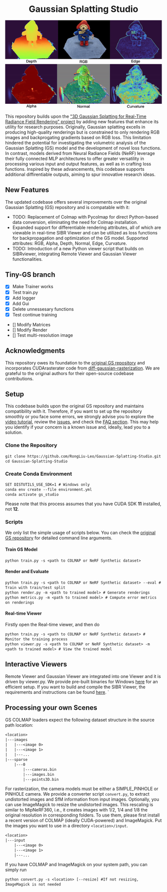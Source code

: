 <h1 align="center"> Gaussian Splatting Studio</h1>

<p align="center">
<img src="./assets/teaser.gif" />
</p>


This repository builds upon the ["3D Gaussian Splatting for Real-Time Radiance Field Rendering" project](https://repo-sam.inria.fr/fungraph/3d-gaussian-splatting/) by adding new features that enhance its utility for research purposes. Originally, Gaussian splatting excells in producing high-quality renderings but is constrained to only rendering RGB images and backprogating gradients based on RGB loss. This limitation hindered the potential for investigating the volumetric analysis of the Gaussian Splatting (GS) model and the development of novel loss functions. In contrast, models derived from Neural Radiance Fields (NeRF) leverage their fully connected MLP architectures to offer greater versatility in processing various input and output features, as well as in crafting loss functions. 
Inspired by these advancements, this codebase supports additional diffirentiable outputs, aiming to spur innovative research ideas.

## New Features

The updated codebase offers several improvements over the original Gaussian Splatting (GS) repository and is compatable with it:

- TODO: Replacement of Colmap with Pycolmap for direct Python-based data conversion, eliminating the need for Colmap installation.
- Expanded support for differentiable rendering attributes, all of which are viewable in real-time SIBR Viewer and can be utilized as loss functions for backpropagation and optimization of the GS model. Supported attributes: RGB, Alpha, Depth, Normal, Edge, Curvature.
- TODO: Introduction of a new Python viewer script that builds on SIBRviewer, integrating Remote Viewer and Gaussian Viewer functionalities.

## Tiny-GS branch
- [x] Make Trainer works
- [x] Test train.py
- [x] Add logger
- [x] Add Gui
- [x] Delete unnessesary functions
- [x] Test continue training
- [] Modify Matrices
- [] Modify Render
- [] Test multi-resolution image

## Acknowledgments

This repository owes its foundation to the [original GS repository](https://github.com/graphdeco-inria/gaussian-splatting) and incorporates CUDArasterater code from [diff-gaussian-rasterization](https://github.com/slothfulxtx/diff-gaussian-rasterization). We are grateful to the original authors for their open-source codebase contributions.

## Setup

This codebase builds upon the original GS repository and maintains compatibility with it. Therefore, if you want to set up the repository smoothly or you face some errors, we strongly advise you to explore the [video tutorial](https://www.youtube.com/watch?v=UXtuigy_wYc), review the [issues](https://github.com/graphdeco-inria/gaussian-splatting/issues), and check the [FAQ section](https://github.com/graphdeco-inria/gaussian-splatting?tab=readme-ov-file#faq). This may help you identify if your concern is a known issue and, ideally, lead you to a solution.


### Clone the Repository

```shell
git clone https://github.com/RongLiu-Leo/Gaussian-Splatting-Studio.git
cd Gaussian-Splatting-Studio
```

### Create Conda Environment


```shell
SET DISTUTILS_USE_SDK=1 # Windows only
conda env create --file environment.yml
conda activate gs_studio
```
Please note that this process assumes that you have CUDA SDK **11** installed, not **12**.



### Scripts
We only list the simple usage of scripts below. You can check the [original GS repository](https://github.com/graphdeco-inria/gaussian-splatting) for detailed command line arguments.

#### Train GS Model
```shell
python train.py -s <path to COLMAP or NeRF Synthetic dataset>
```

#### Render and Evaluate

```shell
python train.py -s <path to COLMAP or NeRF Synthetic dataset> --eval # Train with train/test split
python render.py -m <path to trained model> # Generate renderings
python metrics.py -m <path to trained model> # Compute error metrics on renderings
```



#### Real-time Viewer
Firstly open the Real-time viewer, and then do
```shell
python train.py -s <path to COLMAP or NeRF Synthetic dataset> # Monitor the training process
python viewer.py -s <path to COLMAP or NeRF Synthetic dataset> -m <path to trained model> # View the trained model
```
####

## Interactive Viewers
Remote Viewer and Gaussian Viewer are integrated into one Viewer and it is driven by viewer.py.
We provide pre-built binaries for Windows [here]() for an efficient setup. If you want to build and compile the SIBR Viewer, the requirements and instructions can be found [here](https://github.com/graphdeco-inria/gaussian-splatting?tab=readme-ov-file#interactive-viewers).
`

## Processing your own Scenes

GS COLMAP loaders expect the following dataset structure in the source path location:

```
<location>
|---images
|   |---<image 0>
|   |---<image 1>
|   |---...
|---sparse
    |---0
        |---cameras.bin
        |---images.bin
        |---points3D.bin
```

For rasterization, the camera models must be either a SIMPLE_PINHOLE or PINHOLE camera. We provide a converter script ```convert.py```, to extract undistorted images and SfM information from input images. Optionally, you can use ImageMagick to resize the undistorted images. This rescaling is similar to MipNeRF360, i.e., it creates images with 1/2, 1/4 and 1/8 the original resolution in corresponding folders. To use them, please first install a recent version of COLMAP (ideally CUDA-powered) and ImageMagick. Put the images you want to use in a directory ```<location>/input```.
```
<location>
|---input
    |---<image 0>
    |---<image 1>
    |---...
```
 If you have COLMAP and ImageMagick on your system path, you can simply run 
```shell
python convert.py -s <location> [--resize] #If not resizing, ImageMagick is not needed
```



